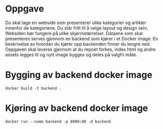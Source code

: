 # Oppgave
Du skal lage en webside som presenterer ulike kategorier og artikler innenfor de kategoriene. Du står fritt til å velge layout og design selv. Websiden bør fungere på ulike skjermstørrelser. Dataene som skal presenteres serves gjennom en backend som kjører i et Docker image. En beskrivelse av hvordan du kjører opp backenden finner du lengre ned. Oppgaven skal leveres gjennom at du repoet forkes, index.html og andre assets legges til og nytt image bygges og deles på valgfri måte.

# Bygging av backend docker image
    docker build -t backend .

# Kjøring av backend docker image
    docker run --name backend -p 8080:80 -d backend
